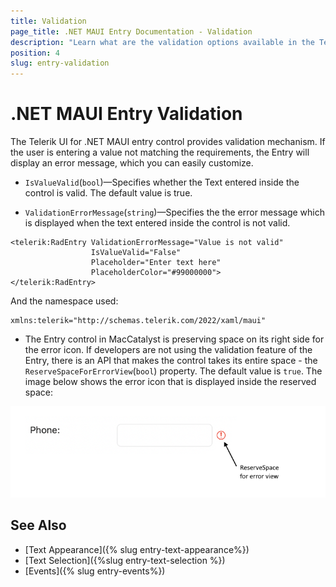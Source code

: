 ```yaml
---
title: Validation
page_title: .NET MAUI Entry Documentation - Validation
description: "Learn what are the validation options available in the Telerik UI for .NET MAUI Entry control."
position: 4
slug: entry-validation
---
```


# .NET MAUI Entry Validation

The Telerik UI for .NET MAUI entry control provides validation mechanism. If the user is entering a value not matching the requirements, the Entry will display an error message, which you can easily customize.

* `IsValueValid`(`bool`)&mdash;Specifies whether the Text entered inside the control is valid. The default value is true.

* `ValidationErrorMessage`(`string`)&mdash;Specifies the the error message which is displayed when the text entered inside the control is not valid.


```XAML
<telerik:RadEntry ValidationErrorMessage="Value is not valid"
				  IsValueValid="False"
				  Placeholder="Enter text here"
				  PlaceholderColor="#99000000">
</telerik:RadEntry>
```

And the namespace used:

```XAML
xmlns:telerik="http://schemas.telerik.com/2022/xaml/maui"
```

* The Entry control in MacCatalyst is preserving space on its right side for the error icon. If developers are not using the validation feature of the Entry, there is an API that makes the control takes its entire space - the `ReserveSpaceForErrorView`(`bool`) property. The default value is `true`.
The image below shows the error icon that is displayed inside the reserved space:

![Entry validation](images/entry_ReserveSpaceForErrorView_property.png)

## See Also

- [Text Appearance]({% slug entry-text-appearance%})
- [Text Selection]({%slug entry-text-selection %})
- [Events]({% slug entry-events%})
